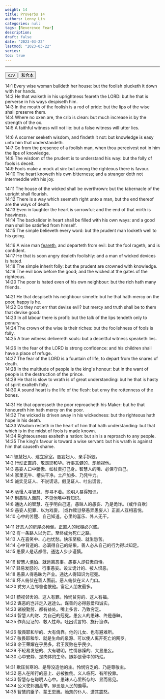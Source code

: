 ```yaml
---
weight: 14
title: Proverbs 14
authors: Lenny Lin
categories: null
tags: [Reverence Fear]
description: 
draft: false
date: "2023-03-22"
lastmod: "2023-03-22"
series:
toc: true
---
```



<!--more-->
---

<!-- Tab links -->
<div class="tab">
  <button class="tablinks active" onclick="tablabel(event, 'english')">KJV</button>
  <button class="tablinks" onclick="tablabel(event, 'chinese')">和合本</button>
</div>

<!-- Tab content -->
<div id="english" class="tabcontent" style="display:block">

14:1 Every wise woman buildeth her house: but the foolish plucketh it down with her hands.  
14:2 He that walketh in his uprightness feareth the LORD: but he that is perverse in his ways despiseth him.  
14:3 In the mouth of the foolish is a rod of pride: but the lips of the wise shall preserve them.  
14:4 Where no oxen are, the crib is clean: but much increase is by the strength of the ox.  
14:5 A faithful witness will not lie: but a false witness will utter lies.  

14:6 A scorner seeketh wisdom, and findeth it not: but knowledge is easy unto him that understandeth.  
14:7 Go from the presence of a foolish man, when thou perceivest not in him the lips of knowledge.  
14:8 The wisdom of the prudent is to understand his way: but the folly of fools is deceit.  
14:9 Fools make a mock at sin: but among the righteous there is favour.  
14:10 The heart knoweth his own bitterness; and a stranger doth not intermeddle with his joy.  

14:11 The house of the wicked shall be overthrown: but the tabernacle of the upright shall flourish.  
14:12 There is a way which seemeth right unto a man, but the end thereof are the ways of death.  
14:13 Even in laughter the heart is sorrowful; and the end of that mirth is heaviness.  
14:14 The backslider in heart shall be filled with his own ways: and a good man shall be satisfied from himself.  
14:15 The simple believeth every word: but the prudent man looketh well to his going.  

14:16 A wise man <u class = "red"><a class = "blue">feareth</a></u>, and departeth from evil: but the fool rageth, and is confident.  
14:17 He that is soon angry dealeth foolishly: and a man of wicked devices is hated.  
14:18 The simple inherit folly: but the prudent are crowned with knowledge.  
14:19 The evil bow before the good; and the wicked at the gates of the righteous.  
14:20 The poor is hated even of his own neighbour: but the rich hath many friends.  

14:21 He that despiseth his neighbour sinneth: but he that hath mercy on the poor, happy is he.  
14:22 Do they not err that devise evil? but mercy and truth shall be to them that devise good.  
14:23 In all labour there is profit: but the talk of the lips tendeth only to penury.  
14:24 The crown of the wise is their riches: but the foolishness of fools is folly.  
14:25 A true witness delivereth souls: but a deceitful witness speaketh lies.  

14:26 In the fear of the LORD is strong confidence: and his children shall have a place of refuge.  
14:27 The fear of the LORD is a fountain of life, to depart from the snares of death.  
14:28 In the multitude of people is the king's honour: but in the want of people is the destruction of the prince.  
14:29 He that is slow to wrath is of great understanding: but he that is hasty of spirit exalteth folly.  
14:30 A sound heart is the life of the flesh: but envy the rottenness of the bones.  

14:31 He that oppresseth the poor reproacheth his Maker: but he that honoureth him hath mercy on the poor.  
14:32 The wicked is driven away in his wickedness: but the righteous hath hope in his death.  
14:33 Wisdom resteth in the heart of him that hath understanding: but that which is in the midst of fools is made known.  
14:34 Righteousness exalteth a nation: but sin is a reproach to any people.  
14:35 The king's favour is toward a wise servant: but his wrath is against him that causeth shame.  
</div>

<div id="chinese" class="tabcontent">

14:1 智慧妇人、建立家室。愚妄妇人、亲手拆毁。  
14:2 行动正直的、敬畏耶和华。行事乖僻的、却藐视他。  
14:3 愚妄人口中骄傲、如杖责打己身。智慧人的嘴、必保守自己。  
14:4 家里无牛、槽头干净。土产加多、乃凭牛力。  
14:5 诚实见证人、不说谎话。假见证人、吐出谎言。  

14:6 亵慢人寻智慧、却寻不着。聪明人易得知识。  
14:7 到愚昧人面前、不见他嘴中有知识。  
14:8 通达人的智慧、在乎明白己道。愚昧人的愚妄、乃是诡诈。〔或作自欺〕  
14:9 愚妄人犯罪、以为戏耍。〔或作赎愆祭愚弄愚妄人〕正直人互相喜悦。  
14:10 心中的苦楚、自己知道。心里的喜乐、外人无干。  

14:11 奸恶人的房屋必倾倒。正直人的帐棚必兴盛。  
14:12 有一条路人以为正。至终成为死亡之路。  
14:13 人在喜笑中、心也忧愁。快乐至极、就生愁苦。  
14:14 心中背道的、必满得自己的结果。善人必从自己的行为得以知足。  
14:15 愚蒙人是话都信。通达人步步谨慎。  

14:16 智慧人<u class = "red"><a class = "blue">惧怕</a></u>、就远离恶事。愚妄人却狂傲自恃。  
14:17 轻易发怒的、行事愚妄。设立诡计的、被人恨恶。  
14:18 愚蒙人得愚昧为产业。通达人得知识为冠冕。  
14:19 坏人俯伏在善人面前。恶人俯伏在义人门口。  
14:20 贫穷人连邻舍也恨他。富足人朋友最多。  

14:21 藐视邻舍的、这人有罪。怜悯贫穷的、这人有福。  
14:22 谋恶的岂非走入迷途么。谋善的必得慈爱和诚实。  
14:23 诸般勤劳、都有益处。嘴上多言、乃致穷乏。  
14:24 智慧人的财、为自己的冠冕。愚妄人的愚昧、终是愚昧。  
14:25 作真见证的、救人性命。吐出谎言的、施行诡诈。  

14:26 敬畏耶和华的、大有倚靠。他的儿女、也有避难所。  
14:27 敬畏耶和华、就是生命的泉源、可以使人离开死亡的网罗。  
14:28 帝王荣耀在乎民多。君王衰败在乎民少。  
14:29 不轻易发怒的、大有聪明。性情暴躁的、大显愚妄。  
14:30 心中安静、是肉体的生命。嫉妒是骨中的朽烂。  

14:31 欺压贫寒的、是辱没造他的主。怜悯穷乏的、乃是尊敬主。  
14:32 恶人在所行的恶上、必被推倒。义人临死、有所投靠。  
14:33 智慧存在聪明人心中。愚昧人心里所存的、显而易见。  
14:34 公义使邦国高举。罪恶是人民的羞辱。  
14:35 智慧的臣子、蒙王恩惠。贻羞的仆人、遭其震怒。  

</div>


